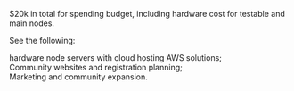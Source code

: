 $20k in total for spending budget, including hardware cost for testable and main nodes. 

See the following:

hardware node servers with cloud hosting AWS solutions;  
Community websites and registration planning;  
Marketing and community expansion.  
